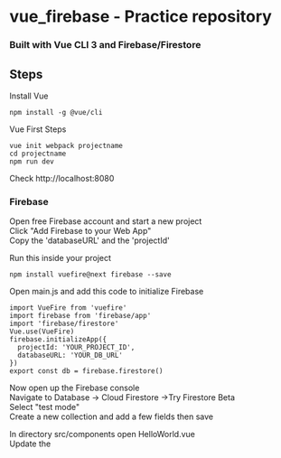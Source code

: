 # vue_firebase - Practice repository
### Built with Vue CLI 3 and Firebase/Firestore

## Steps
Install Vue
```
npm install -g @vue/cli
```
Vue First Steps
```
vue init webpack projectname
cd projectname
npm run dev
```
Check http://localhost:8080

### Firebase
Open free Firebase account and start a new project  
Click "Add Firebase to your Web App"  
Copy the 'databaseURL' and the 'projectId'  

Run this inside your project
```
npm install vuefire@next firebase --save
```
Open main.js and add this code to initialize Firebase
```
import VueFire from 'vuefire'
import firebase from 'firebase/app'
import 'firebase/firestore'
Vue.use(VueFire)
firebase.initializeApp({
  projectId: 'YOUR_PROJECT_ID',
  databaseURL: 'YOUR_DB_URL'
})
export const db = firebase.firestore()
```
Now open up the Firebase console  
Navigate to Database -> Cloud Firestore ->Try Firestore Beta  
Select "test mode"  
Create a new collection and add a few fields then save  

In directory src/components open HelloWorld.vue  
Update the <script> tag with this code
```
import { db } from '../main'
export default {
  name: 'HelloWorld',
  data () {
    return {
      <collection name>: []
    }
  },
  firestore () {
    return {
      locations: db.collection('<field>').orderBy('<field>')
    }
  }
}
```
Next we jump up to the <template> tag and add
```
<div>
  <article v-for="(location, idx) in <collection name>" :key="idx">
    <img :src="location.image">
    <h1>{{ location.name }}</h1>
  </article>
</div>
```
